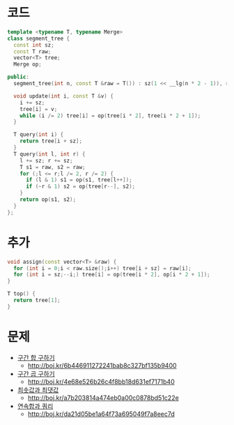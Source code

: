 # 코드
```cpp
template <typename T, typename Merge>
class segment_tree {
  const int sz;
  const T raw;
  vector<T> tree;
  Merge op;

public:
  segment_tree(int n, const T &raw = T()) : sz(1 << __lg(n * 2 - 1)), raw(raw), tree(sz * 2, raw) {}

  void update(int i, const T &v) {
    i += sz;
    tree[i] = v;
    while (i /= 2) tree[i] = op(tree[i * 2], tree[i * 2 + 1]);
  }

  T query(int i) {
    return tree[i + sz];
  }
  T query(int l, int r) {
    l += sz; r += sz;
    T s1 = raw, s2 = raw;
    for (;l <= r;l /= 2, r /= 2) {
      if (l & 1) s1 = op(s1, tree[l++]);
      if (~r & 1) s2 = op(tree[r--], s2);
    }
    return op(s1, s2);
  }
};
```

# 추가
```cpp
void assign(const vector<T> &raw) {
  for (int i = 0;i < raw.size();i++) tree[i + sz] = raw[i];
  for (int i = sz;--i;) tree[i] = op(tree[i * 2], op[i * 2 + 1]);
}

T top() {
  return tree[1];
}
```

# 문제
* [구간 합 구하기](https://boj.kr/2042)
  * http://boj.kr/6b446911272241bab8c327bf135b9400
* [구간 곱 구하기](https://boj.kr/11505)
  * http://boj.kr/4e68e526b26c4f8bb18d631ef7171b40
* [최솟값과 최댓값](https://boj.kr/2357)
  * http://boj.kr/a7b203814a474eb0a00c0878bd51c22e
* [연속합과 쿼리](https://boj.kr/16993)
  * http://boj.kr/da21d05be1a64f73a695049f7a8eec7d
